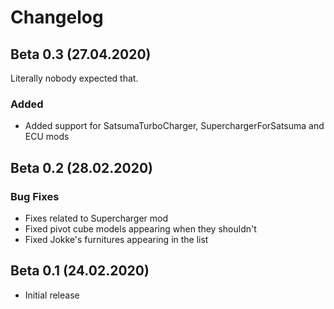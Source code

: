 # Changelog

## Beta 0.3 (27.04.2020)

Literally nobody expected that.

### Added

- Added support for SatsumaTurboCharger, SuperchargerForSatsuma and ECU mods

## Beta 0.2 (28.02.2020)

### Bug Fixes

- Fixes related to Supercharger mod
- Fixed pivot cube models appearing when they shouldn't
- Fixed Jokke's furnitures appearing in the list

## Beta 0.1 (24.02.2020)

- Initial release
